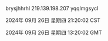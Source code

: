 brysjhhrhl 219.139.198.207 yqqlmgsycl

2024年 09月 26日 星期四 21:20:02 CST

2024年 09月 26日 星期四 13:20:02 GMT
